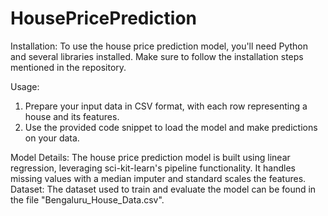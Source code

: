 # HousePricePrediction
Installation:
To use the house price prediction model, you'll need Python and several libraries installed. Make sure to follow the installation steps mentioned in the repository.

Usage:
1. Prepare your input data in CSV format, with each row representing a house and its features.
2. Use the provided code snippet to load the model and make predictions on your data.

Model Details:
The house price prediction model is built using linear regression, leveraging sci-kit-learn's pipeline functionality. It handles missing values with a median imputer and standard scales the features.
Dataset:
The dataset used to train and evaluate the model can be found in the file "Bengaluru_House_Data.csv".


